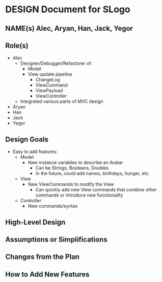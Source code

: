 # DESIGN Document for SLogo

## NAME(s) Alec, Aryan, Han, Jack, Yegor

## Role(s)

* Alec
    * Designer/Debugger/Refactorer of:
        * Model
        * View update pipeline
            * ChangeLog
            * ViewCommand
            * ViewPayload
            * ViewController
    * Integrated various parts of MVC design
* Aryan
* Han
* Jack
* Yegor

## Design Goals

* Easy to add features:
    * Model
        * New instance variables to describe an Avatar
            * Can be Strings, Booleans, Doubles
            * In the future, could add names, birthdays, hunger, etc.
    * View
        * New ViewCommands to modify the View
            * Can quickly add new View commands that combine other commands or introduce new
              functionality
    * Controller
        * New commands/syntax

## High-Level Design

## Assumptions or Simplifications

## Changes from the Plan

## How to Add New Features